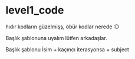 # level1_code

hıdır kodların güzelmişş, öbür kodlar nerede :D

Başlık şablonuna uyalım lütfen arkadaşlar.

Başlık şablonu İsim + kaçıncı iterasyonsa + subject
